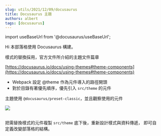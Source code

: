 ```yaml
---
slug: utils/2021/12/09/docusaurus
title: Docusaurus 主題
authors: albert
tags: [docusaurus]
---
```


import useBaseUrl from '@docusaurus/useBaseUrl';

Hi 本部落格使用 Docusaurus 構建。

樣式的替換採用，官方文件所介紹的主題文件篇章

[https://docusaurus.io/docs/using-themes#theme-components](https://docusaurus.io/docs/using-themes#theme-components)

- Webpack 設定 @theme 作為元件導入的路徑開頭
- 對於目錄有著優先順序，優先引入 `src/theme` 的元件

主題使用 `@docusaurus/preset-classic`，並且觀察使用的元件

![](https://firebasestorage.googleapis.com/v0/b/albertnotes-65a90.appspot.com/o/2021-12-09-docusaurus-start_1.png?alt=media&token=75aec7c4-0feb-4e3d-be23-f265cfbb1c3b)

##

把需替換樣式的元件複製 `src/theme` 底下後，重新設計樣式與資料傳遞，
即可自定義改變部落格的結構。
